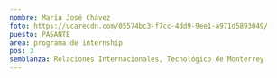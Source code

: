 ```yaml
---
nombre: María José Chávez
foto: https://ucarecdn.com/05574bc3-f7cc-4dd9-9ee1-a971d5893049/
puesto: PASANTE
area: programa de internship
pos: 3
semblanza: Relaciones Internacionales, Tecnológico de Monterrey
---
```

